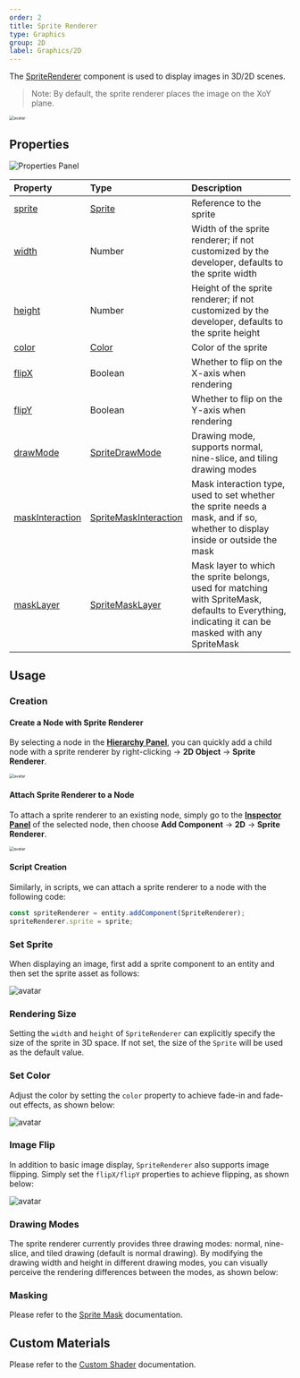 ```yaml
---
order: 2
title: Sprite Renderer
type: Graphics
group: 2D
label: Graphics/2D
---
```


The [SpriteRenderer](/apis/core/#SpriteRenderer) component is used to display images in 3D/2D scenes.

> Note: By default, the sprite renderer places the image on the XoY plane.

<img src="https://gw.alipayobjects.com/mdn/rms_7c464e/afts/img/A*_5fjTp0r2KEAAAAAAAAAAAAAARQnAQ" alt="avatar" style="zoom:50%;" />

## Properties

![Properties Panel](https://mdn.alipayobjects.com/huamei_w6ifet/afts/img/A*pcbLSahH--YAAAAAAAAAAAAADjCHAQ/original)

| Property                                                     | Type                                                      | Description                                                                                      |
| :----------------------------------------------------------- | :-------------------------------------------------------- | :------------------------------------------------------------------------------------------------ |
| [sprite](/apis/core/#SpriteRenderer-sprite)                   | [Sprite](/apis/core/#Sprite)                               | Reference to the sprite                                                                          |
| [width](/apis/core/#SpriteRenderer-width)                     | Number                                                    | Width of the sprite renderer; if not customized by the developer, defaults to the sprite width   |
| [height](/apis/core/#SpriteRenderer-height)                   | Number                                                    | Height of the sprite renderer; if not customized by the developer, defaults to the sprite height |
| [color](/apis/core/#SpriteRenderer-color)                     | [Color](/apis/math/#Color)                                 | Color of the sprite                                                                              |
| [flipX](/apis/core/#SpriteRenderer-flipX)                     | Boolean                                                   | Whether to flip on the X-axis when rendering                                                     |
| [flipY](/apis/core/#SpriteRenderer-flipY)                     | Boolean                                                   | Whether to flip on the Y-axis when rendering                                                     |
| [drawMode](/apis/core/#SpriteRenderer-drawMode)               | [SpriteDrawMode](/apis/core/#SpriteDrawMode)               | Drawing mode, supports normal, nine-slice, and tiling drawing modes                              |
| [maskInteraction](/apis/core/#SpriteRenderer-maskInteraction) | [SpriteMaskInteraction](/apis/core/#SpriteMaskInteraction) | Mask interaction type, used to set whether the sprite needs a mask, and if so, whether to display inside or outside the mask |
| [maskLayer](/apis/core/#SpriteRenderer-maskLayer)             | [SpriteMaskLayer](/apis/core/#SpriteMaskLayer)             | Mask layer to which the sprite belongs, used for matching with SpriteMask, defaults to Everything, indicating it can be masked with any SpriteMask |

## Usage

### Creation

#### Create a Node with Sprite Renderer

By selecting a node in the **[Hierarchy Panel](/en/docs/interface/hierarchy)**, you can quickly add a child node with a sprite renderer by right-clicking -> **2D Object** -> **Sprite Renderer**.

<img src="https://mdn.alipayobjects.com/huamei_yo47yq/afts/img/A*fiA8R5ZwXyUAAAAAAAAAAAAADhuCAQ/original" alt="avatar" style="zoom:50%;" />

#### Attach Sprite Renderer to a Node

To attach a sprite renderer to an existing node, simply go to the **[Inspector Panel](/en/docs/interface/inspector)** of the selected node, then choose **Add Component** -> **2D** -> **Sprite Renderer**.

<img src="https://mdn.alipayobjects.com/huamei_yo47yq/afts/img/A*UnDbQZHMOCcAAAAAAAAAAAAADhuCAQ/original" alt="avatar" style="zoom:50%;" />

#### Script Creation

Similarly, in scripts, we can attach a sprite renderer to a node with the following code:

```typescript
const spriteRenderer = entity.addComponent(SpriteRenderer);
spriteRenderer.sprite = sprite;
```

### Set Sprite

When displaying an image, first add a sprite component to an entity and then set the sprite asset as follows:

<img src="https://mdn.alipayobjects.com/huamei_w6ifet/afts/img/A*adizTpp_l5cAAAAAAAAAAAAADjCHAQ/original" alt="avatar"  />

### Rendering Size

Setting the `width` and `height` of `SpriteRenderer` can explicitly specify the size of the sprite in 3D space. If not set, the size of the `Sprite` will be used as the default value.

<playground src="sprite-size.ts"></playground>

### Set Color

Adjust the color by setting the `color` property to achieve fade-in and fade-out effects, as shown below:

<img src="https://mdn.alipayobjects.com/huamei_w6ifet/afts/img/A*5pRRSLLGfq8AAAAAAAAAAAAADjCHAQ/original" alt="avatar"  />

### Image Flip

In addition to basic image display, `SpriteRenderer` also supports image flipping. Simply set the `flipX/flipY` properties to achieve flipping, as shown below:

<img src="https://mdn.alipayobjects.com/huamei_w6ifet/afts/img/A*sK6tTJELnP0AAAAAAAAAAAAADjCHAQ/original" alt="avatar"  />

<playground src="sprite-flip.ts"></playground>

### Drawing Modes

The sprite renderer currently provides three drawing modes: normal, nine-slice, and tiled drawing (default is normal drawing). By modifying the drawing width and height in different drawing modes, you can visually perceive the rendering differences between the modes, as shown below:

<playground src="sprite-drawMode.ts"></playground>

### Masking

Please refer to the [Sprite Mask](/en/docs/graphics-2d-spriteMask) documentation.

## Custom Materials

Please refer to the [Custom Shader](/en/docs/graphics-shader-custom) documentation.

<playground src="sprite-material-blur.ts"></playground>

